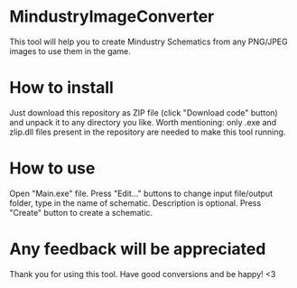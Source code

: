 # MindustryImageConverter
This tool will help you to create Mindustry Schematics from any PNG/JPEG images to use them in the game.

# How to install
Just download this repository as ZIP file (click "Download code" button) and unpack it to any directory you like. Worth mentioning: only .exe and zlip.dll files present in the repository are needed to make this tool running.

# How to use
Open "Main.exe" file. Press "Edit..." buttons to change input file/output folder, type in the name of schematic. Description is optional. Press "Create" button to create a schematic.

# Any feedback will be appreciated
Thank you for using this tool. Have good conversions and be happy! <3